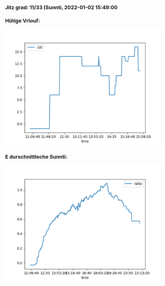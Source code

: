 ### Jitz grad: 11/33 (Sunnti, 2022-01-02 15:49:00

### Hütige Vrlouf:
![Graph](Today.png)

### E durschnittleche Sunnti:
![Graph](Sunnti.png)